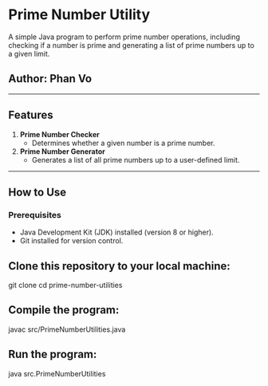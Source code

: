 # Prime Number Utility

A simple Java program to perform prime number operations, including checking if a number is prime and generating a list of prime numbers up to a given limit.

## Author: Phan Vo

---

## Features
1. **Prime Number Checker**  
   - Determines whether a given number is a prime number.
2. **Prime Number Generator**  
   - Generates a list of all prime numbers up to a user-defined limit.
---

## How to Use

### Prerequisites
- Java Development Kit (JDK) installed (version 8 or higher).
- Git installed for version control.

## Clone this repository to your local machine:

   git clone <repository-URL>
   cd prime-number-utilities

## Compile the program:
   javac src/PrimeNumberUtilities.java

## Run the program:
   java src.PrimeNumberUtilities
